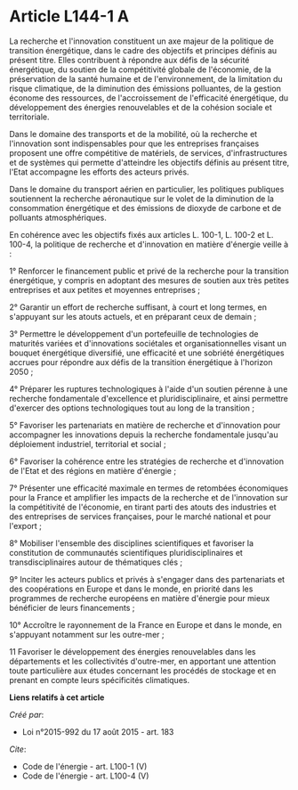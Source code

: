 # Article L144-1 A

La recherche et l'innovation constituent un axe majeur de la politique de transition énergétique, dans le cadre des objectifs
et principes définis au présent titre. Elles contribuent à répondre aux défis de la sécurité énergétique, du soutien de la
compétitivité globale de l'économie, de la préservation de la santé humaine et de l'environnement, de la limitation du risque
climatique, de la diminution des émissions polluantes, de la gestion économe des ressources, de l'accroissement de
l'efficacité énergétique, du développement des énergies renouvelables et de la cohésion sociale et territoriale. 

Dans le domaine des transports et de la mobilité, où la recherche et l'innovation sont indispensables pour que les
entreprises françaises proposent une offre compétitive de matériels, de services, d'infrastructures et de systèmes qui
permette d'atteindre les objectifs définis au présent titre, l'Etat accompagne les efforts des acteurs privés. 

Dans le domaine du transport aérien en particulier, les politiques publiques soutiennent la recherche aéronautique sur le
volet de la diminution de la consommation énergétique et des émissions de dioxyde de carbone et de polluants atmosphériques. 

En cohérence avec les objectifs fixés aux articles L. 100-1, L. 100-2 et L. 100-4, la politique de recherche et d'innovation
en matière d'énergie veille à : 

1° Renforcer le financement public et privé de la recherche pour la transition énergétique, y compris en adoptant des mesures
de soutien aux très petites entreprises et aux petites et moyennes entreprises ; 

2° Garantir un effort de recherche suffisant, à court et long termes, en s'appuyant sur les atouts actuels, et en préparant
ceux de demain ; 

3° Permettre le développement d'un portefeuille de technologies de maturités variées et d'innovations sociétales et
organisationnelles visant un bouquet énergétique diversifié, une efficacité et une sobriété énergétiques accrues pour
répondre aux défis de la transition énergétique à l'horizon 2050 ; 

4° Préparer les ruptures technologiques à l'aide d'un soutien pérenne à une recherche fondamentale d'excellence et
pluridisciplinaire, et ainsi permettre d'exercer des options technologiques tout au long de la transition ; 

5° Favoriser les partenariats en matière de recherche et d'innovation pour accompagner les innovations depuis la recherche
fondamentale jusqu'au déploiement industriel, territorial et social ; 

6° Favoriser la cohérence entre les stratégies de recherche et d'innovation de l'Etat et des régions en matière d'énergie ; 

7° Présenter une efficacité maximale en termes de retombées économiques pour la France et amplifier les impacts de la
recherche et de l'innovation sur la compétitivité de l'économie, en tirant parti des atouts des industries et des entreprises
de services françaises, pour le marché national et pour l'export ; 

8° Mobiliser l'ensemble des disciplines scientifiques et favoriser la constitution de communautés scientifiques
pluridisciplinaires et transdisciplinaires autour de thématiques clés ; 

9° Inciter les acteurs publics et privés à s'engager dans des partenariats et des coopérations en Europe et dans le monde, en
priorité dans les programmes de recherche européens en matière d'énergie pour mieux bénéficier de leurs financements ; 

10° Accroître le rayonnement de la France en Europe et dans le monde, en s'appuyant notamment sur les outre-mer ; 

11 Favoriser le développement des énergies renouvelables dans les départements et les collectivités d'outre-mer, en apportant
une attention toute particulière aux études concernant les procédés de stockage et en prenant en compte leurs spécificités
climatiques.

**Liens relatifs à cet article**

_Créé par_:

  - Loi n°2015-992 du 17 août 2015 - art. 183

_Cite_:

  - Code de l'énergie - art. L100-1 (V)
  - Code de l'énergie - art. L100-4 (V)
